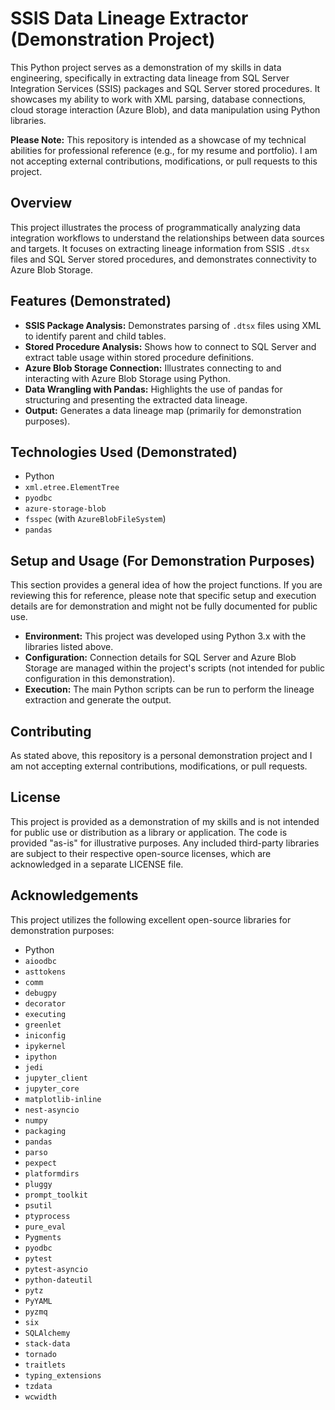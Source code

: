 # SSIS Data Lineage Extractor (Demonstration Project)

This Python project serves as a demonstration of my skills in data engineering, specifically in extracting data lineage from SQL Server Integration Services (SSIS) packages and SQL Server stored procedures. It showcases my ability to work with XML parsing, database connections, cloud storage interaction (Azure Blob), and data manipulation using Python libraries.

**Please Note:** This repository is intended as a showcase of my technical abilities for professional reference (e.g., for my resume and portfolio). I am not accepting external contributions, modifications, or pull requests to this project.

## Overview
This project illustrates the process of programmatically analyzing data integration workflows to understand the relationships between data sources and targets. It focuses on extracting lineage information from SSIS `.dtsx` files and SQL Server stored procedures, and demonstrates connectivity to Azure Blob Storage.

## Features (Demonstrated)

- **SSIS Package Analysis:** Demonstrates parsing of `.dtsx` files using XML to identify parent and child tables.
- **Stored Procedure Analysis:** Shows how to connect to SQL Server and extract table usage within stored procedure definitions.
- **Azure Blob Storage Connection:** Illustrates connecting to and interacting with Azure Blob Storage using Python.
- **Data Wrangling with Pandas:** Highlights the use of pandas for structuring and presenting the extracted data lineage.
- **Output:** Generates a data lineage map (primarily for demonstration purposes).

## Technologies Used (Demonstrated)

- Python
- `xml.etree.ElementTree`
- `pyodbc`
- `azure-storage-blob`
- `fsspec` (with `AzureBlobFileSystem`)
- `pandas`

## Setup and Usage (For Demonstration Purposes)

This section provides a general idea of how the project functions. If you are reviewing this for reference, please note that specific setup and execution details are for demonstration and might not be fully documented for public use.

- **Environment:** This project was developed using Python 3.x with the libraries listed above.
- **Configuration:** Connection details for SQL Server and Azure Blob Storage are managed within the project's scripts (not intended for public configuration in this demonstration).
- **Execution:** The main Python scripts can be run to perform the lineage extraction and generate the output.

## Contributing

As stated above, this repository is a personal demonstration project and I am not accepting external contributions, modifications, or pull requests.

## License

This project is provided as a demonstration of my skills and is not intended for public use or distribution as a library or application. The code is provided "as-is" for illustrative purposes. Any included third-party libraries are subject to their respective open-source licenses, which are acknowledged in a separate LICENSE file.

## Acknowledgements

This project utilizes the following excellent open-source libraries for demonstration purposes:

- Python
- `aioodbc`
- `asttokens`
- `comm`
- `debugpy`
- `decorator`
- `executing`
- `greenlet`
- `iniconfig`
- `ipykernel`
- `ipython`
- `jedi`
- `jupyter_client`
- `jupyter_core`
- `matplotlib-inline`
- `nest-asyncio`
- `numpy`
- `packaging`
- `pandas`
- `parso`
- `pexpect`
- `platformdirs`
- `pluggy`
- `prompt_toolkit`
- `psutil`
- `ptyprocess`
- `pure_eval`
- `Pygments`
- `pyodbc`
- `pytest`
- `pytest-asyncio`
- `python-dateutil`
- `pytz`
- `PyYAML`
- `pyzmq`
- `six`
- `SQLAlchemy`
- `stack-data`
- `tornado`
- `traitlets`
- `typing_extensions`
- `tzdata`
- `wcwidth`
